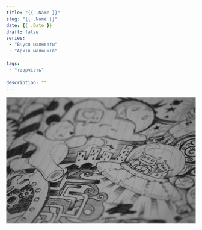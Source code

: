 ```yaml
---
title: "{{ .Name }}"
slug: "{{ .Name }}"
date: {{ .Date }}
draft: false
series:
 - "Вчуся малювати"
 - "Архів малюнків"
 
tags:
 - "творчість"
 
description: ""
---
```


![Малюнок](art.jpeg)
